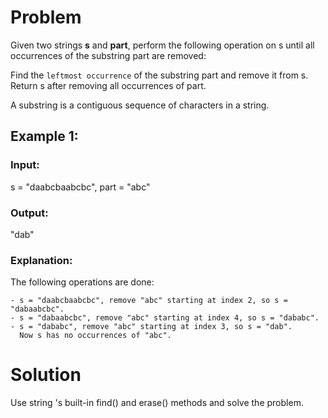 # Problem

Given two strings **s** and **part**, perform the following operation on s until all occurrences of the substring part are removed:

Find the `leftmost occurrence` of the substring part and remove it from s.
Return s after removing all occurrences of part.

A substring is a contiguous sequence of characters in a string.

## Example 1:

### Input:

s = "daabcbaabcbc", part = "abc"

### Output:

"dab"

### Explanation:

The following operations are done:

```
- s = "daabcbaabcbc", remove "abc" starting at index 2, so s = "dabaabcbc".
- s = "dabaabcbc", remove "abc" starting at index 4, so s = "dababc".
- s = "dababc", remove "abc" starting at index 3, so s = "dab".
  Now s has no occurrences of "abc".
```

# Solution

Use string 's built-in find() and erase() methods and solve the problem.
